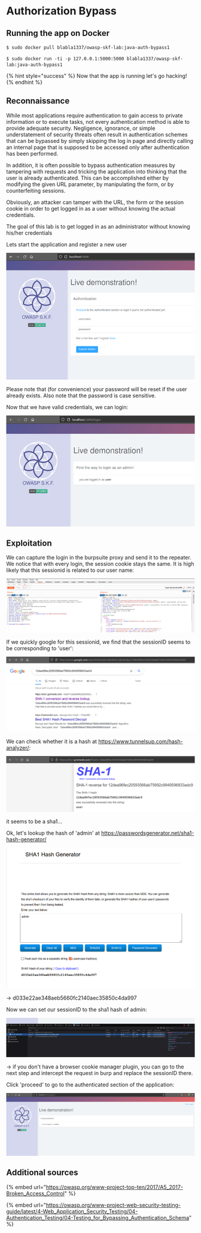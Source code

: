 # Authorization Bypass

## Running the app on Docker

```
$ sudo docker pull blabla1337/owasp-skf-lab:java-auth-bypass1
```

```
$ sudo docker run -ti -p 127.0.0.1:5000:5000 blabla1337/owasp-skf-lab:java-auth-bypass1
```

{% hint style="success" %}
Now that the app is running let's go hacking!
{% endhint %}

## Reconnaissance

While most applications require authentication to gain access to private information or to execute tasks, not every authentication method is able to provide adequate security. Negligence, ignorance, or simple understatement of security threats often result in authentication schemes that can be bypassed by simply skipping the log in page and directly calling an internal page that is supposed to be accessed only after authentication has been performed.

In addition, it is often possible to bypass authentication measures by tampering with requests and tricking the application into thinking that the user is already authenticated. This can be accomplished either by modifying the given URL parameter, by manipulating the form, or by counterfeiting sessions.

Obviously, an attacker can tamper with the URL, the form or the session cookie in order to get logged in as a user without knowing the actual credentials.

The goal of this lab is to get logged in as an administrator without knowing his/her credentials

Lets start the application and register a new user

![](../../.gitbook/assets/nodejs/Auth-Bypass-1/1.png)

Please note that (for convenience) your password will be reset if the user already exists.
Also note that the password is case sensitive.

Now that we have valid credentials, we can login:

![](../../.gitbook/assets/nodejs/Auth-Bypass-1/2.png)

## Exploitation

We can capture the login in the burpsuite proxy and send it to the repeater. We notice that with every login, the session cookie stays the same. It is high likely that this sessionid is related to our user name:

![](../../.gitbook/assets/nodejs/Auth-Bypass-1/3.png)

If we quickly google for this sessionid, we find that the sessionID seems to be corresponding to 'user':

![](../../.gitbook/assets/nodejs/Auth-Bypass-1/4.png)

We can check whether it is a hash at https://www.tunnelsup.com/hash-analyzer/:

![](../../.gitbook/assets/nodejs/Auth-Bypass-1/5.png)

it seems to be a sha1...

Ok, let's lookup the hash of 'admin' at https://passwordsgenerator.net/sha1-hash-generator/

![](../../.gitbook/assets/nodejs/Auth-Bypass-1/6.png)

-> d033e22ae348aeb5660fc2140aec35850c4da997

Now we can set our sessionID to the sha1 hash of admin:

![](../../.gitbook/assets/nodejs/Auth-Bypass-1/7.png)

-> if you don't have a browser cookie manager plugin, you can go to the next step and intercept the request in burp and replace the sessionID there.

Click 'proceed' to go to the authenticated section of the application:

![](../../.gitbook/assets/nodejs/Auth-Bypass-1/8.png)

## Additional sources

{% embed url="https://owasp.org/www-project-top-ten/2017/A5_2017-Broken_Access_Control" %}

{% embed url="https://owasp.org/www-project-web-security-testing-guide/latest/4-Web_Application_Security_Testing/04-Authentication_Testing/04-Testing_for_Bypassing_Authentication_Schema" %}

